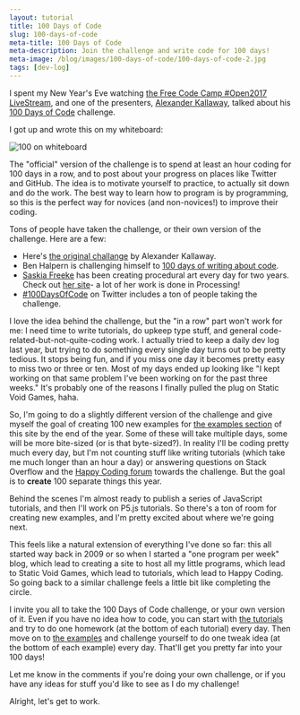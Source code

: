 ```yaml
---
layout: tutorial
title: 100 Days of Code
slug: 100-days-of-code
meta-title: 100 Days of Code
meta-description: Join the challenge and write code for 100 days!
meta-image: /blog/images/100-days-of-code/100-days-of-code-2.jpg
tags: [dev-log]
---
```


I spent my New Year's Eve watching [the Free Code Camp #Open2017 LiveStream](https://www.freecodecamp.com/open2017/), and one of the presenters, [Alexander Kallaway](https://twitter.com/ka11away), talked about his [100 Days of Code](https://medium.freecodecamp.com/join-the-100daysofcode-556ddb4579e4) challenge.

I got up and wrote this on my whiteboard:

![100 on whiteboard](/blog/images/100-days-of-code/100-days-of-code-2.jpg)

The "official" version of the challenge is to spend at least an hour coding for 100 days in a row, and to post about your progress on places like Twitter and GitHub. The idea is to motivate yourself to practice, to actually sit down and do the work. The best way to learn how to program is by programming, so this is the perfect way for novices (and non-novices!) to improve their coding.

Tons of people have taken the challenge, or their own version of the challenge. Here are a few:

- Here's [the original challange](https://medium.freecodecamp.com/join-the-100daysofcode-556ddb4579e4) by Alexander Kallaway.
- Ben Halpern is challenging himself to [100 days of writing about code](https://dev.to/ben/100-days-of-writing-about-code).
- [Saskia Freeke](https://twitter.com/sasj_nl/status/815274978480365569) has been creating procedural art every day  for two years. Check out [her site](http://www.sasj.nl/)- a lot of her work is done in Processing!
- [#100DaysOfCode](https://twitter.com/hashtag/100DaysOfCode?src=hash) on Twitter includes a ton of people taking the challenge.

I love the idea behind the challenge, but the "in a row" part won't work for me: I need time to write tutorials, do upkeep type stuff, and general code-related-but-not-quite-coding work. I actually tried to keep a daily dev log last year, but trying to do something every single day turns out to be pretty tedious. It stops being fun, and if you miss one day it becomes pretty easy to miss two or three or ten. Most of my days ended up looking like "I kept working on that same problem I've been working on for the past three weeks." It's probably one of the reasons I finally pulled the plug on Static Void Games, haha.

So, I'm going to do a slightly different version of the challenge and give myself the goal of creating 100 new examples for [the examples section](/examples) of this site by the end of the year. Some of these will take multiple days, some will be more bite-sized (or is that byte-sized?). In reality I'll be coding pretty much every day, but I'm not counting stuff like writing tutorials (which take me much longer than an hour a day) or answering questions on Stack Overflow and the [Happy Coding forum](http://forum.HappyCoding.io) towards the challenge. But the goal is to **create** 100 separate things this year.

Behind the scenes I'm almost ready to publish a series of JavaScript tutorials, and then I'll work on P5.js tutorials. So there's a ton of room for creating new examples, and I'm pretty excited about where we're going next.

This feels like a natural extension of everything I've done so far: this all started way back in 2009 or so when I started a "one program per week" blog, which lead to creating a site to host all my little programs, which lead to Static Void Games, which lead to tutorials, which lead to Happy Coding. So going back to a similar challenge feels a little bit like completing the circle.

I invite you all to take the 100 Days of Code challenge, or your own version of it. Even if you have no idea how to code, you can start with [the tutorials](/tutorials) and try to do one homework (at the bottom of each tutorial) every day. Then move on to [the examples](/examples) and challenge yourself to do one tweak idea (at the bottom of each example) every day. That'll get you pretty far into your 100 days!

Let me know in the comments if you're doing your own challenge, or if you have any ideas for stuff you'd like to see as I do my challenge!

Alright, let's get to work.
